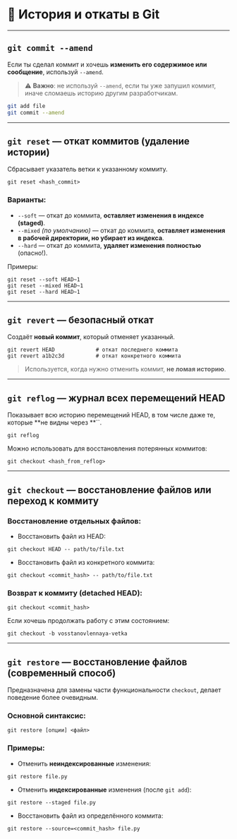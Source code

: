 # 🔄 История и откаты в Git

---

## `git commit --amend`

Если ты сделал коммит и хочешь **изменить его содержимое или сообщение**, используй `--amend`.

> ⚠️ **Важно**: не используй `--amend`, если ты уже запушил коммит, иначе сломаешь историю другим разработчикам.

```bash
git add file
git commit --amend
```

---
## `git reset` — откат коммитов (удаление истории)

Сбрасывает указатель ветки к указанному коммиту.

```
git reset <hash_commit>
```

### Варианты:

- `--soft` — откат до коммита, **оставляет изменения в индексе (staged)**.
- `--mixed` *(по умолчанию)* — откат до коммита, **оставляет изменения в рабочей директории, но убирает из индекса**.
- `--hard` — откат до коммита, **удаляет изменения полностью** (опасно!).

Примеры:

```
git reset --soft HEAD~1
git reset --mixed HEAD~1
git reset --hard HEAD~1
```

---

## `git revert` — безопасный откат

Создаёт **новый коммит**, который отменяет указанный.

```
git revert HEAD             # откат последнего коммита
git revert a1b2c3d          # откат конкретного коммита
```

> Используется, когда нужно отменить коммит, **не ломая историю**.

---

## `git reflog` — журнал всех перемещений HEAD

Показывает всю историю перемещений HEAD, в том числе даже те, которые **не видны через **``.

```
git reflog
```

Можно использовать для восстановления потерянных коммитов:

```
git checkout <hash_from_reflog>
```

---

## `git checkout` — восстановление файлов или переход к коммиту

### Восстановление отдельных файлов:

- Восстановить файл из HEAD:

```
git checkout HEAD -- path/to/file.txt
```

- Восстановить файл из конкретного коммита:

```
git checkout <commit_hash> -- path/to/file.txt
```

### Возврат к коммиту (detached HEAD):

```
git checkout <commit_hash>
```

 Если хочешь продолжать работу с этим состоянием:

```
git checkout -b vosstanovlennaya-vetka
```

---

## `git restore` — восстановление файлов (современный способ)

Предназначена для замены части функциональности `checkout`, делает поведение более очевидным.

### Основной синтаксис:

```
git restore [опции] <файл>
```

### Примеры:

- Отменить **неиндексированные** изменения:

```
git restore file.py
```

- Отменить **индексированные** изменения (после `git add`):

```
git restore --staged file.py
```

- Восстановить файл из определённого коммита:

```
git restore --source=<commit_hash> file.py
```